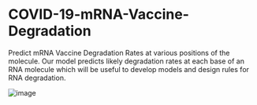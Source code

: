 # COVID-19-mRNA-Vaccine-Degradation
Predict mRNA Vaccine Degradation Rates at various positions of the molecule. Our model predicts likely degradation rates at each base of an RNA molecule which will be useful to develop models and design rules for RNA degradation. 

![image](https://github.com/nooralsmadi/COVID-19-mRNA-Vaccine-Degradation/assets/71272030/4140bd1d-5efb-49e0-8534-aba733a6ff26)
